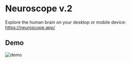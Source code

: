 # Neuroscope v.2

Explore the human brain on your desktop or mobile device: https://neuroscope.app/

## Demo

![demo](https://youtu.be/qzqeq8s6rgw)

